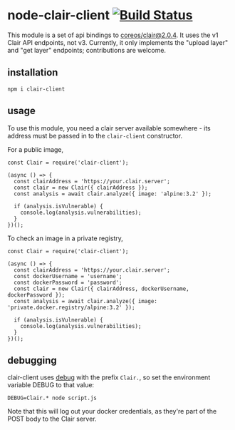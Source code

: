 # node-clair-client [![Build Status](https://travis-ci.org/gempesaw/node-clair-client.svg?branch=master)](https://travis-ci.org/gempesaw/node-clair-client)

This module is a set of api bindings to [coreos/clair@2.0.4][]. It
uses the v1 Clair API endpoints, not v3. Currently, it only implements
the "upload layer" and "get layer" endpoints; contributions are
welcome.

## installation

```
npm i clair-client
```

## usage

To use this module, you need a clair server available somewhere - its
address must be passed in to the `clair-client` constructor.

For a public image,

```
const Clair = require('clair-client');

(async () => {
  const clairAddress = 'https://your.clair.server';
  const clair = new Clair({ clairAddress });
  const analysis = await clair.analyze({ image: 'alpine:3.2' });

  if (analysis.isVulnerable) {
    console.log(analysis.vulnerabilities);
  }
})();
```

To check an image in a private registry,

```
const Clair = require('clair-client');

(async () => {
  const clairAddress = 'https://your.clair.server';
  const dockerUsername = 'username';
  const dockerPassword = 'password';
  const clair = new Clair({ clairAddress, dockerUsername, dockerPassword });
  const analysis = await clair.analyze({ image: 'private.docker.registry/alpine:3.2' });

  if (analysis.isVulnerable) {
    console.log(analysis.vulnerabilities);
  }
})();
```

## debugging

clair-client uses [debug][] with the prefix `Clair.`, so set the
environment variable DEBUG to that value:

```
DEBUG=Clair.* node script.js
```

Note that this will log out your docker credentials, as they're part
of the POST body to the Clair server.

[coreos/clair@2.0.4]: https://github.com/coreos/clair/tree/v2.0.4
[debug]: https://www.npmjs.com/package/debug
